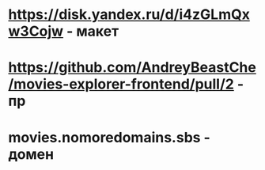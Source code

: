 #  https://disk.yandex.ru/d/i4zGLmQxw3Cojw - макет
#  https://github.com/AndreyBeastChe/movies-explorer-frontend/pull/2 - пр
# movies.nomoredomains.sbs - домен
